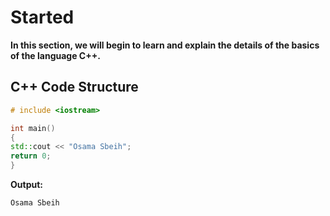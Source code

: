 # Started 
**In this section, we will begin to learn and explain the details of the basics of the language C++.**  

## C++ Code Structure  

```cpp
# include <iostream>

int main()
{
std::cout << "Osama Sbeih";
return 0;
}
```
**Output:**
```
Osama Sbeih
```
